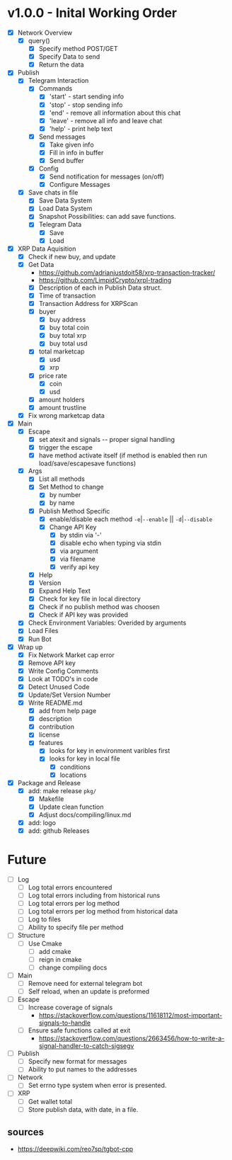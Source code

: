 # v1.0.0 - Inital Working Order

- [x] Network Overview
    - [x] query()
        - [x] Specify method POST/GET
        - [x] Specify Data to send
        - [x] Return the data

- [x] Publish
    - [x] Telegram Interaction
        - [x] Commands
            - [x] 'start'   - start sending info
            - [x] 'stop'    - stop sending info
            - [x] 'end'     - remove all information about this chat
            - [x] 'leave'   - remove all info and leave chat
            - [x] 'help'    - print help text
        - [x] Send messages
            - [x] Take given info
            - [x] Fill in info in buffer
            - [x] Send buffer
        - [x] Config
            - [x] Send notification for messages (on/off)
            - [x] Configure Messages
    - [x] Save chats in file
        - [x] Save Data System
        - [x] Load Data System
        - [x] Snapshot Possibilities: can add save functions.
        - [x] Telegram Data
            - [x] Save
            - [x] Load

- [x] XRP Data Aquisition
    - [x] Check if new buy, and update
    - [x] Get Data
        - <https://github.com/adrianjustdoit58/xrp-transaction-tracker/>
        - <https://github.com/LimpidCrypto/xrpl-trading>
        - [x] Description of each in Publish Data struct.
        - [x] Time of transaction
        - [x] Transaction Address for XRPScan
        - [x] buyer
            - [x] buy address
            - [x] buy total coin
            - [x] buy total xrp
            - [x] buy total usd
        - [x] total marketcap
            - [x] usd
            - [x] xrp
        - [x] price rate
            - [x] coin
            - [x] usd
        - [x] amount holders
        - [x] amount trustline
    - [x] Fix wrong marketcap data

- [x] Main
    - [x] Escape
        - [x] set atexit and signals -- proper signal handling
        - [x] trigger the escape
        - [x] have method activate itself
            (if method is enabled then run load/save/escapesave functions)
    - [x] Args
        - [x] List all methods
        - [x] Set Method to change
            - [x] by number
            - [x] by name
        - [x] Publish Method Specific
            - [x] enable/disable each method `-e`|`--enable` || `-d`|`--disable`
            - [x] Change API Key
                - [x] by stdin via '-'
                - [x] disable echo when typing via stdin
                - [x] via argument
                - [x] via filename
                - [x] verify api key
        - [x] Help
        - [x] Version
        - [x] Expand Help Text
        - [x] Check for key file in local directory
        - [x] Check if no publish method was choosen
        - [x] Check if API key was provided
    - [x] Check Environment Variables: Overided by arguments
    - [x] Load Files
    - [x] Run Bot

- [x] Wrap up
    - [x] Fix Network Market cap error
    - [x] Remove API key
    - [x] Write Config Comments
    - [x] Look at TODO's in code
    - [x] Detect Unused Code
    - [x] Update/Set Version Number
    - [x] Write README.md
        - [x] add from help page
        - [x] description
        - [x] contribution
        - [x] license
        - [x] features
            - [x] looks for key in environment varibles first
            - [x] looks for key in local file
                - [x] conditions
                - [x] locations
- [x] Package and Release
    - [x] add: make release `pkg/`
        - [x] Makefile
        - [x] Update clean function
        - [x] Adjust docs/compiling/linux.md
    - [x] add: logo
    - [x] add: github Releases

# Future

- [ ] Log
    - [ ] Log total errors encountered
    - [ ] Log total errors including from historical runs
    - [ ] Log total errors per log method
    - [ ] Log total errors per log method from historical data
    - [ ] Log to files
    - [ ] Ability to specify file per method
- [ ] Structure
    - [ ] Use Cmake
        - [ ] add cmake
        - [ ] reign in cmake
        - [ ] change compiling docs
- [ ] Main
    - [ ] Remove need for external telegram bot
    - [ ] Self reload, when an update is preformed
- [ ] Escape
    - [ ] Increase coverage of signals
        - https://stackoverflow.com/questions/11618112/most-important-signals-to-handle
    - [ ] Ensure safe functions called at exit
        - https://stackoverflow.com/questions/2663456/how-to-write-a-signal-handler-to-catch-sigsegv
- [ ] Publish
    - [ ] Specify new format for messages
    - [ ] Ability to put names to the addresses
- [ ] Network
    - [ ] Set errno type system when error is presented.
- [ ] XRP
    - [ ] Get wallet total
    - [ ] Store publish data, with date, in a file.

## sources

- https://deepwiki.com/reo7sp/tgbot-cpp
